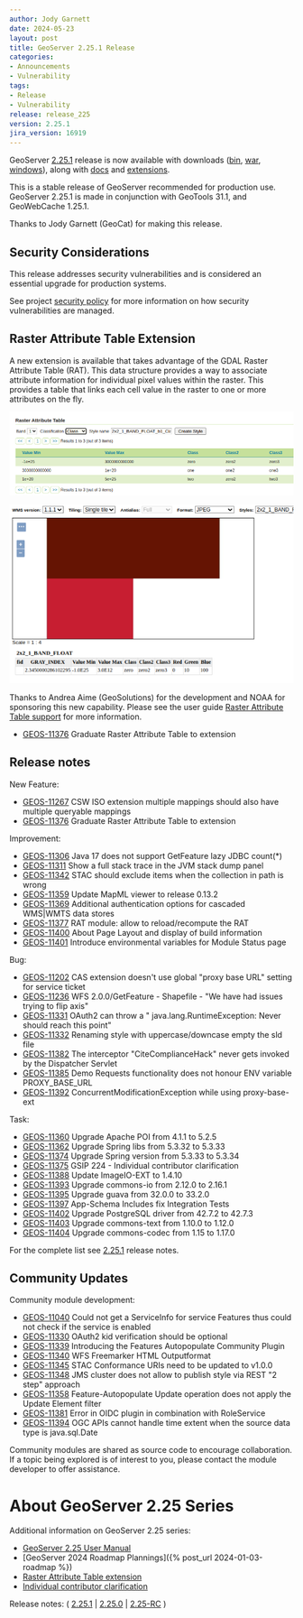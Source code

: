 ```yaml
---
author: Jody Garnett
date: 2024-05-23
layout: post
title: GeoServer 2.25.1 Release
categories:
- Announcements
- Vulnerability
tags:
- Release
- Vulnerability
release: release_225
version: 2.25.1
jira_version: 16919
--- 
```


GeoServer [2.25.1](/release/2.25.1/) release is now available
with downloads
([bin](https://sourceforge.net/projects/geoserver/files/GeoServer/2.25.1/geoserver-2.25.1-bin.zip/download),
[war](https://sourceforge.net/projects/geoserver/files/GeoServer/2.25.1/geoserver-2.25.1-war.zip/download),
[windows](https://sourceforge.net/projects/geoserver/files/GeoServer/2.25.1/GeoServer-2.25.1-winsetup.exe/download)), along with 
[docs](https://sourceforge.net/projects/geoserver/files/GeoServer/2.25.1/geoserver-2.25.1-htmldoc.zip/download) and
[extensions](https://sourceforge.net/projects/geoserver/files/GeoServer/2.25.1/extensions/).

This is a stable release of GeoServer recommended for production use.
GeoServer 2.25.1 is made in conjunction with GeoTools 31.1, and GeoWebCache 1.25.1. 

Thanks to Jody Garnett (GeoCat) for making this release. 

## Security Considerations

This release addresses security vulnerabilities and is considered an essential upgrade for production systems.

See project [security policy](https://github.com/geoserver/geoserver/blob/main/SECURITY.md) for more information on how security vulnerabilities are managed. 

## Raster Attribute Table Extension

A new extension is available that takes advantage of the GDAL Raster Attribute Table (RAT). This data structure provides a way to associate attribute information for individual pixel values within the raster. This provides a table that links each cell value in the raster to one or more attributes on the fly.

![](/img/posts/2.25/rat-ui.png)

![](/img/posts/2.25/rat-map.png)

Thanks to Andrea Aime (GeoSolutions) for the development and NOAA for sponsoring this new capability. Please see the user guide [Raster Attribute Table support](https://docs.geoserver.org/latest/en/user/extensions/rat/index.html) for more information.

* [GEOS-11376](https://osgeo-org.atlassian.net/browse/GEOS-11376) Graduate Raster Attribute Table to extension

## Release notes

New Feature:

* [GEOS-11267](https://osgeo-org.atlassian.net/browse/GEOS-11267) CSW ISO extension multiple mappings should also have multiple queryable mappings
* [GEOS-11376](https://osgeo-org.atlassian.net/browse/GEOS-11376) Graduate Raster Attribute Table to extension

Improvement:

* [GEOS-11306](https://osgeo-org.atlassian.net/browse/GEOS-11306) Java 17 does not support GetFeature lazy JDBC count(*)
* [GEOS-11311](https://osgeo-org.atlassian.net/browse/GEOS-11311) Show a full stack trace in the JVM stack dump panel
* [GEOS-11342](https://osgeo-org.atlassian.net/browse/GEOS-11342) STAC should exclude items when the collection in path is wrong
* [GEOS-11359](https://osgeo-org.atlassian.net/browse/GEOS-11359) Update MapML viewer to release 0.13.2
* [GEOS-11369](https://osgeo-org.atlassian.net/browse/GEOS-11369) Additional authentication options for cascaded WMS|WMTS data stores
* [GEOS-11377](https://osgeo-org.atlassian.net/browse/GEOS-11377) RAT module: allow to reload/recompute the RAT
* [GEOS-11400](https://osgeo-org.atlassian.net/browse/GEOS-11400) About Page Layout and display of build information
* [GEOS-11401](https://osgeo-org.atlassian.net/browse/GEOS-11401) Introduce environmental variables for Module Status page

Bug:

* [GEOS-11202](https://osgeo-org.atlassian.net/browse/GEOS-11202) CAS extension doesn't use global "proxy base URL" setting for service ticket
* [GEOS-11236](https://osgeo-org.atlassian.net/browse/GEOS-11236) WFS 2.0.0/GetFeature - Shapefile - "We have had issues trying to flip axis"
* [GEOS-11331](https://osgeo-org.atlassian.net/browse/GEOS-11331) OAuth2 can throw a " java.lang.RuntimeException: Never should reach this point"
* [GEOS-11332](https://osgeo-org.atlassian.net/browse/GEOS-11332) Renaming style with uppercase/downcase empty the sld file
* [GEOS-11382](https://osgeo-org.atlassian.net/browse/GEOS-11382) The interceptor "CiteComplianceHack" never gets invoked by the Dispatcher Servlet
* [GEOS-11385](https://osgeo-org.atlassian.net/browse/GEOS-11385) Demo Requests functionality does not honour ENV variable PROXY_BASE_URL
* [GEOS-11392](https://osgeo-org.atlassian.net/browse/GEOS-11392) ConcurrentModificationException while using proxy-base-ext

Task:

* [GEOS-11360](https://osgeo-org.atlassian.net/browse/GEOS-11360) Upgrade Apache POI from 4.1.1 to 5.2.5
* [GEOS-11362](https://osgeo-org.atlassian.net/browse/GEOS-11362) Upgrade Spring libs from 5.3.32 to 5.3.33
* [GEOS-11374](https://osgeo-org.atlassian.net/browse/GEOS-11374) Upgrade Spring version from 5.3.33 to 5.3.34
* [GEOS-11375](https://osgeo-org.atlassian.net/browse/GEOS-11375) GSIP 224 - Individual contributor clarification
* [GEOS-11388](https://osgeo-org.atlassian.net/browse/GEOS-11388) Update ImageIO-EXT to 1.4.10
* [GEOS-11393](https://osgeo-org.atlassian.net/browse/GEOS-11393) Upgrade commons-io from 2.12.0 to 2.16.1
* [GEOS-11395](https://osgeo-org.atlassian.net/browse/GEOS-11395) Upgrade guava from 32.0.0 to 33.2.0
* [GEOS-11397](https://osgeo-org.atlassian.net/browse/GEOS-11397) App-Schema Includes fix Integration Tests
* [GEOS-11402](https://osgeo-org.atlassian.net/browse/GEOS-11402) Upgrade PostgreSQL driver from 42.7.2 to 42.7.3
* [GEOS-11403](https://osgeo-org.atlassian.net/browse/GEOS-11403) Upgrade commons-text from 1.10.0 to 1.12.0
* [GEOS-11404](https://osgeo-org.atlassian.net/browse/GEOS-11404) Upgrade commons-codec from 1.15 to 1.17.0

For the complete list see [2.25.1](https://github.com/geoserver/geoserver/releases/tag/2.25.1) release notes. 

## Community Updates

Community module development:

* [GEOS-11040](https://osgeo-org.atlassian.net/browse/GEOS-11040) Could not get a ServiceInfo for service Features thus could not check if the service is enabled
* [GEOS-11330](https://osgeo-org.atlassian.net/browse/GEOS-11330) OAuth2 kid verification should be optional
* [GEOS-11339](https://osgeo-org.atlassian.net/browse/GEOS-11339) Introducing the Features Autopopulate Community Plugin
* [GEOS-11340](https://osgeo-org.atlassian.net/browse/GEOS-11340)  WFS Freemarker HTML Outputformat
* [GEOS-11345](https://osgeo-org.atlassian.net/browse/GEOS-11345) STAC Conformance URIs need to be updated to v1.0.0
* [GEOS-11348](https://osgeo-org.atlassian.net/browse/GEOS-11348) JMS cluster does not allow to publish style via REST "2 step" approach
* [GEOS-11358](https://osgeo-org.atlassian.net/browse/GEOS-11358) Feature-Autopopulate Update operation does not apply the Update Element filter
* [GEOS-11381](https://osgeo-org.atlassian.net/browse/GEOS-11381) Error in OIDC plugin in combination with RoleService
* [GEOS-11394](https://osgeo-org.atlassian.net/browse/GEOS-11394) OGC APIs cannot handle time extent when the source data type is java.sql.Date

Community modules are shared as source code to encourage collaboration. If a topic being explored is of interest to you, please contact the module developer to offer assistance. 

# About GeoServer 2.25 Series

Additional information on GeoServer 2.25 series:

* [GeoServer 2.25 User Manual](https://docs.geoserver.org/2.25.x/en/user/)
* [GeoServer 2024 Roadmap Plannings]({% post_url 2024-01-03-roadmap %}) 
* [Raster Attribute Table extension](https://github.com/geoserver/geoserver/wiki/GSIP-222)
* [Individual contributor clarification](https://github.com/geoserver/geoserver/wiki/GSIP-224)

Release notes:
( [2.25.1](https://github.com/geoserver/geoserver/releases/tag/2.25.1)
| [2.25.0](https://github.com/geoserver/geoserver/releases/tag/2.25.0)
| [2.25-RC](https://github.com/geoserver/geoserver/releases/tag/2.25-RC)
) 

